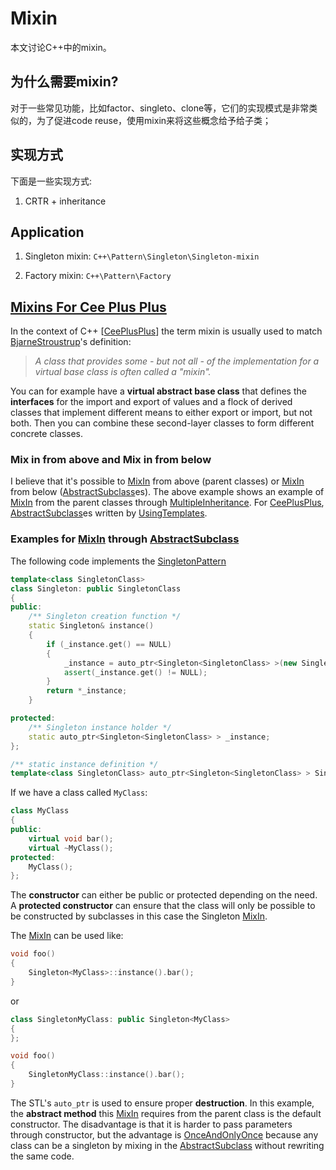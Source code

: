 # Mixin

本文讨论C++中的mixin。

## 为什么需要mixin?

对于一些常见功能，比如factor、singleto、clone等，它们的实现模式是非常类似的，为了促进code reuse，使用mixin来将这些概念给予给子类；

## 实现方式

下面是一些实现方式:

1) CRTR + inheritance



## Application

1) Singleton mixin: `C++\Pattern\Singleton\Singleton-mixin`

2) Factory mixin: `C++\Pattern\Factory`

## [Mixins For Cee Plus Plus](https://proxy.c2.com/cgi/fullSearch?search=MixinsForCeePlusPlus)

In the context of C++ [[CeePlusPlus](https://wiki.c2.com/?CeePlusPlus)] the term mixin is usually used to match [BjarneStroustrup](https://wiki.c2.com/?BjarneStroustrup)'s definition:

> *A class that provides some - but not all - of the implementation for a virtual base class is often called a "mixin".*

You can for example have a **virtual abstract base class** that defines the **interfaces** for the import and export of values and a flock of derived classes that implement different means to either export or import, but not both. Then you can combine these second-layer classes to form different concrete classes.

### Mix in from above and Mix in from below

I believe that it's possible to [MixIn](https://wiki.c2.com/?MixIn) from above (parent classes) or [MixIn](https://wiki.c2.com/?MixIn) from below ([AbstractSubclass](https://wiki.c2.com/?AbstractSubclass)es). The above example shows an example of [MixIn](https://wiki.c2.com/?MixIn) from the parent classes through [MultipleInheritance](https://wiki.c2.com/?MultipleInheritance). For [CeePlusPlus](https://wiki.c2.com/?CeePlusPlus), [AbstractSubclass](https://wiki.c2.com/?AbstractSubclass)es written by [UsingTemplates](https://wiki.c2.com/?UsingTemplates).

### Examples for [MixIn](https://wiki.c2.com/?MixIn) through [AbstractSubclass](https://wiki.c2.com/?AbstractSubclass)

The following code implements the [SingletonPattern](https://wiki.c2.com/?SingletonPattern)

```C++
template<class SingletonClass>
class Singleton: public SingletonClass
{
public:
	/** Singleton creation function */
	static Singleton& instance()
	{
		if (_instance.get() == NULL)
		{
			_instance = auto_ptr<Singleton<SingletonClass> >(new Singleton);
			assert(_instance.get() != NULL);
		}
		return *_instance;
	}

protected:
	/** Singleton instance holder */
	static auto_ptr<Singleton<SingletonClass> > _instance;
};

/** static instance definition */
template<class SingletonClass> auto_ptr<Singleton<SingletonClass> > Singleton<SingletonClass>::_instance;

```

If we have a class called `MyClass`:

```c++
class MyClass
{
public:
	virtual void bar();
	virtual ~MyClass();
protected:
	MyClass();
};

```

The **constructor** can either be public or protected depending on the need. A **protected constructor** can ensure that the class will only be possible to be constructed by subclasses in this case the Singleton [MixIn](https://wiki.c2.com/?MixIn).

The [MixIn](https://wiki.c2.com/?MixIn) can be used like:

```C++
void foo()
{
	Singleton<MyClass>::instance().bar();
}

```

or

```c++
class SingletonMyClass: public Singleton<MyClass>
{
};

void foo()
{
	SingletonMyClass::instance().bar();
}

```

The STL's `auto_ptr` is used to ensure proper **destruction**. In this example, the **abstract method** this [MixIn](https://wiki.c2.com/?MixIn) requires from the parent class is the default constructor. The disadvantage is that it is harder to pass parameters through constructor, but the advantage is [OnceAndOnlyOnce](https://wiki.c2.com/?OnceAndOnlyOnce) because any class can be a singleton by mixing in the [AbstractSubclass](https://wiki.c2.com/?AbstractSubclass) without rewriting the same code.